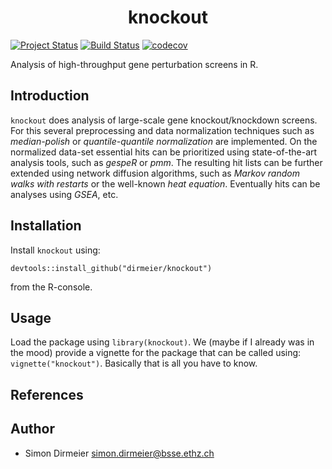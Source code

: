 <h1 align="center"> knockout </h1>

[![Project Status](http://www.repostatus.org/badges/latest/wip.svg)](http://www.repostatus.org/#wip)
[![Build Status](https://travis-ci.org/dirmeier/knockout.svg?branch=master)](https://travis-ci.org/dirmeier/knockout)
[![codecov](https://codecov.io/gh/dirmeier/knockout/branch/master/graph/badge.svg)](https://codecov.io/gh/dirmeier/knockout)

Analysis of high-throughput gene perturbation screens in R.

## Introduction

`knockout` does analysis of large-scale gene knockout/knockdown screens.
For this several preprocessing and data normalization techniques such as *median-polish* or *quantile-quantile normalization* are implemented. 
On the normalized data-set essential hits can be prioritized using state-of-the-art analysis tools, such as *gespeR* or *pmm*. 
The resulting hit lists can be further extended using network diffusion algorithms, such as *Markov random walks with restarts* or the well-known *heat equation*.
Eventually hits can be analyses using *GSEA*, etc.

## Installation
 
Install `knockout` using:
```{r}
devtools::install_github("dirmeier/knockout") 
```
from the R-console.

## Usage

Load the package using `library(knockout)`. We (maybe if I already was in the mood) provide a vignette for the package that can be called using: `vignette("knockout")`.
Basically that is all you have to know.

## References



## Author

* Simon Dirmeier <a href="mailto:simon.dirmeier@bsse.ethz.ch">simon.dirmeier@bsse.ethz.ch</a>
